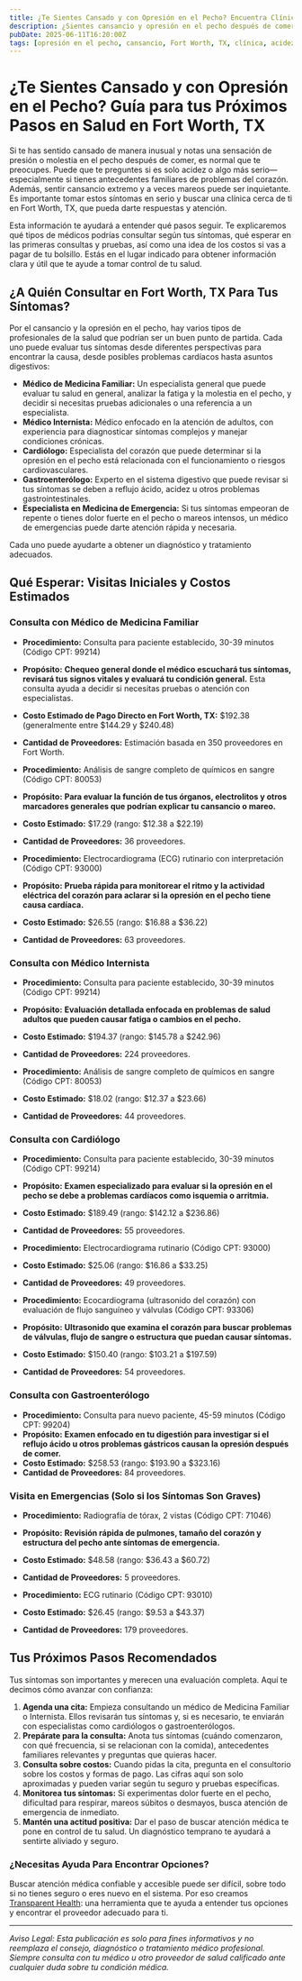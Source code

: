 ```yaml
---
title: ¿Te Sientes Cansado y con Opresión en el Pecho? Encuentra Clínicas Cerca de Ti en Fort Worth, TX  
description: ¿Sientes cansancio y opresión en el pecho después de comer? Aprende a quién consultar y qué costos esperar en Fort Worth, TX.  
pubDate: 2025-06-11T16:20:00Z  
tags: [opresión en el pecho, cansancio, Fort Worth, TX, clínica, acidez, cardiología, gastroenterología, costos de salud]  
---
```


# ¿Te Sientes Cansado y con Opresión en el Pecho? Guía para tus Próximos Pasos en Salud en Fort Worth, TX

Si te has sentido cansado de manera inusual y notas una sensación de presión o molestia en el pecho después de comer, es normal que te preocupes. Puede que te preguntes si es solo acidez o algo más serio—especialmente si tienes antecedentes familiares de problemas del corazón. Además, sentir cansancio extremo y a veces mareos puede ser inquietante. Es importante tomar estos síntomas en serio y buscar una clínica cerca de ti en Fort Worth, TX, que pueda darte respuestas y atención.

Esta información te ayudará a entender qué pasos seguir. Te explicaremos qué tipos de médicos podrías consultar según tus síntomas, qué esperar en las primeras consultas y pruebas, así como una idea de los costos si vas a pagar de tu bolsillo. Estás en el lugar indicado para obtener información clara y útil que te ayude a tomar control de tu salud.

## ¿A Quién Consultar en Fort Worth, TX Para Tus Síntomas?

Por el cansancio y la opresión en el pecho, hay varios tipos de profesionales de la salud que podrían ser un buen punto de partida. Cada uno puede evaluar tus síntomas desde diferentes perspectivas para encontrar la causa, desde posibles problemas cardíacos hasta asuntos digestivos:

- **Médico de Medicina Familiar:** Un especialista general que puede evaluar tu salud en general, analizar la fatiga y la molestia en el pecho, y decidir si necesitas pruebas adicionales o una referencia a un especialista.  
- **Médico Internista:** Médico enfocado en la atención de adultos, con experiencia para diagnosticar síntomas complejos y manejar condiciones crónicas.  
- **Cardiólogo:** Especialista del corazón que puede determinar si la opresión en el pecho está relacionada con el funcionamiento o riesgos cardiovasculares.  
- **Gastroenterólogo:** Experto en el sistema digestivo que puede revisar si tus síntomas se deben a reflujo ácido, acidez u otros problemas gastrointestinales.  
- **Especialista en Medicina de Emergencia:** Si tus síntomas empeoran de repente o tienes dolor fuerte en el pecho o mareos intensos, un médico de emergencias puede darte atención rápida y necesaria.

Cada uno puede ayudarte a obtener un diagnóstico y tratamiento adecuados.

## Qué Esperar: Visitas Iniciales y Costos Estimados

### Consulta con Médico de Medicina Familiar

- **Procedimiento:** Consulta para paciente establecido, 30-39 minutos (Código CPT: 99214)  
- **Propósito:** **Chequeo general donde el médico escuchará tus síntomas, revisará tus signos vitales y evaluará tu condición general.** Esta consulta ayuda a decidir si necesitas pruebas o atención con especialistas.  
- **Costo Estimado de Pago Directo en Fort Worth, TX:** $192.38 (generalmente entre $144.29 y $240.48)  
- **Cantidad de Proveedores:** Estimación basada en 350 proveedores en Fort Worth.

- **Procedimiento:** Análisis de sangre completo de químicos en sangre (Código CPT: 80053)  
- **Propósito:** **Para evaluar la función de tus órganos, electrolitos y otros marcadores generales que podrían explicar tu cansancio o mareo.**  
- **Costo Estimado:** $17.29 (rango: $12.38 a $22.19)  
- **Cantidad de Proveedores:** 36 proveedores.

- **Procedimiento:** Electrocardiograma (ECG) rutinario con interpretación (Código CPT: 93000)  
- **Propósito:** **Prueba rápida para monitorear el ritmo y la actividad eléctrica del corazón para aclarar si la opresión en el pecho tiene causa cardíaca.**  
- **Costo Estimado:** $26.55 (rango: $16.88 a $36.22)  
- **Cantidad de Proveedores:** 63 proveedores.

### Consulta con Médico Internista

- **Procedimiento:** Consulta para paciente establecido, 30-39 minutos (Código CPT: 99214)  
- **Propósito:** **Evaluación detallada enfocada en problemas de salud adultos que pueden causar fatiga o cambios en el pecho.**  
- **Costo Estimado:** $194.37 (rango: $145.78 a $242.96)  
- **Cantidad de Proveedores:** 224 proveedores.

- **Procedimiento:** Análisis de sangre completo de químicos en sangre (Código CPT: 80053)  
- **Costo Estimado:** $18.02 (rango: $12.37 a $23.66)  
- **Cantidad de Proveedores:** 44 proveedores.

### Consulta con Cardiólogo

- **Procedimiento:** Consulta para paciente establecido, 30-39 minutos (Código CPT: 99214)  
- **Propósito:** **Examen especializado para evaluar si la opresión en el pecho se debe a problemas cardíacos como isquemia o arritmia.**  
- **Costo Estimado:** $189.49 (rango: $142.12 a $236.86)  
- **Cantidad de Proveedores:** 55 proveedores.

- **Procedimiento:** Electrocardiograma rutinario (Código CPT: 93000)  
- **Costo Estimado:** $25.06 (rango: $16.86 a $33.25)  
- **Cantidad de Proveedores:** 49 proveedores.

- **Procedimiento:** Ecocardiograma (ultrasonido del corazón) con evaluación de flujo sanguíneo y válvulas (Código CPT: 93306)  
- **Propósito:** **Ultrasonido que examina el corazón para buscar problemas de válvulas, flujo de sangre o estructura que puedan causar síntomas.**  
- **Costo Estimado:** $150.40 (rango: $103.21 a $197.59)  
- **Cantidad de Proveedores:** 54 proveedores.

### Consulta con Gastroenterólogo

- **Procedimiento:** Consulta para nuevo paciente, 45-59 minutos (Código CPT: 99204)  
- **Propósito:** **Examen enfocado en tu digestión para investigar si el reflujo ácido u otros problemas gástricos causan la opresión después de comer.**  
- **Costo Estimado:** $258.53 (rango: $193.90 a $323.16)  
- **Cantidad de Proveedores:** 84 proveedores.

### Visita en Emergencias (Solo si los Síntomas Son Graves)

- **Procedimiento:** Radiografía de tórax, 2 vistas (Código CPT: 71046)  
- **Propósito:** **Revisión rápida de pulmones, tamaño del corazón y estructura del pecho ante síntomas de emergencia.**  
- **Costo Estimado:** $48.58 (rango: $36.43 a $60.72)  
- **Cantidad de Proveedores:** 5 proveedores.

- **Procedimiento:** ECG rutinario (Código CPT: 93010)  
- **Costo Estimado:** $26.45 (rango: $9.53 a $43.37)  
- **Cantidad de Proveedores:** 179 proveedores.

## Tus Próximos Pasos Recomendados

Tus síntomas son importantes y merecen una evaluación completa. Aquí te decimos cómo avanzar con confianza:

1. **Agenda una cita:** Empieza consultando un médico de Medicina Familiar o Internista. Ellos revisarán tus síntomas y, si es necesario, te enviarán con especialistas como cardiólogos o gastroenterólogos.  
2. **Prepárate para la consulta:** Anota tus síntomas (cuándo comenzaron, con qué frecuencia, si se relacionan con la comida), antecedentes familiares relevantes y preguntas que quieras hacer.  
3. **Consulta sobre costos:** Cuando pidas la cita, pregunta en el consultorio sobre los costos y formas de pago. Las cifras aquí son solo aproximadas y pueden variar según tu seguro y pruebas específicas.  
4. **Monitorea tus síntomas:** Si experimentas dolor fuerte en el pecho, dificultad para respirar, mareos súbitos o desmayos, busca atención de emergencia de inmediato.  
5. **Mantén una actitud positiva:** Dar el paso de buscar atención médica te pone en control de tu salud. Un diagnóstico temprano te ayudará a sentirte aliviado y seguro.

### ¿Necesitas Ayuda Para Encontrar Opciones?

Buscar atención médica confiable y accesible puede ser difícil, sobre todo si no tienes seguro o eres nuevo en el sistema. Por eso creamos [Transparent Health](https://transparenthealth.ai): una herramienta que te ayuda a entender tus opciones y encontrar el proveedor adecuado para ti.

---

*Aviso Legal: Esta publicación es solo para fines informativos y no reemplaza el consejo, diagnóstico o tratamiento médico profesional. Siempre consulta con tu médico u otro proveedor de salud calificado ante cualquier duda sobre tu condición médica.*